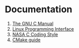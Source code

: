 # Documentation 

1. [The GNU C Manual](libc.pdf)
2. [Linux Programming Interface]()
3. [NASA C Coding Style](nasa-c-style.pdf)
4. [CMake guide](https://rix0r.nl/blog/2015/08/13/cmake-guide/)
